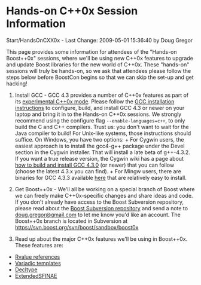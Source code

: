 # Hands-on C++0x Session Information

Start/HandsOnCXX0x - Last Change: 2009-05-01 15:36:40 by Doug Gregor 

This page provides some information for attendees of the "Hands-on Boost++0x" sessions, where we'll be using new C++0x features to upgrade and update Boost libraries for the new world of C++0x. These "hands-on" sessions will truly be hands-on, so we ask that attendees please follow the steps below before BoostCon begins so that we can skip the set-up and get hacking!

  1. Install GCC - GCC 4.3 provides a number of C++0x features as part of its [experimental C++0x mode](http://gcc.gnu.org/projects/cxx0x.html). Please follow the [GCC installation instructions](http://gcc.gnu.org/install/) to configure, build, and install GCC 4.3 or newer on your laptop and bring it in to the Hands-on C++0x sessions. We strongly recommend using the configure flag `--enable-languages=c++`, to only build the C and C++ compilers. Trust us: you don't want to wait for the Java compiler to build!
For Unix-like systems, those instructions should suffice. On Windows, you have two options:
    + For Cygwin users, the easiest approach is to install the gcc4-g++ package under the Devel section in the Cygwin installer.  That will install a late beta of g++-4.3.2.  If you want a true release version, the Cygwin wiki has a page about [how to build and install GCC 4.3.0](http://cygwin.wikia.com/wiki/How_to_install_GCC_4.3.0) (or newer) that you can follow (choose the latest 4.3.x you can find).
    + For Mingw users, there are binaries for GCC 4.3.3 available [here](http://www.tdragon.net/recentgcc/) that are relatively easy to install.

  2. Get Boost++0x - We'll all be working on a special branch of Boost where we can freely make C++0x-specific changes and share ideas and code. If you don't already have access to the Boost Subversion repository, please read about the [Boost Subversion repository](https://svn.boost.org/trac/boost/wiki/BoostSubversion) and send a note to doug.gregor@gmail.com to let me know you'd like an account. The Boost++0x branch is located in Subversion at https://svn.boost.org/svn/boost/sandbox/boost0x

  3. Read up about the major C++0x features we'll be using in Boost++0x. These features are:

 + [Rvalue references](http://cpp-next.com/archive/2009/08/want-speed-pass-by-value/) 
 + [Variadic templates](https://github.com/boostcon/2009_presentations/raw/master/tue/variadic.markdown) 
 + [Decltype](https://github.com/boostcon/2009_presentations/raw/master/tue/decltype.markdown)
 + [ExtendedSFINAE](https://github.com/boostcon/2009_presentations/raw/master/tue/SFINAE.markdown)
